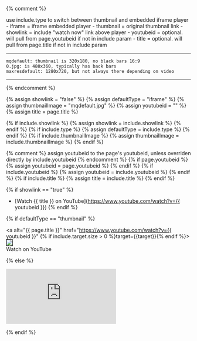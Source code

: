 {% comment %}

use include.type to switch between thumbnail and embedded iframe player
    - iframe = iframe embedded player
    - thumbnail = original thumbnail link
    - showlink = include "watch now" link above player
    - youtubeid = optional. will pull from page.youtubeid if not in include param
    - title = optional. will pull from page.title if not in include param

---------------------------------------------------------------------
    mqdefault: thumbnail is 320x180, no black bars 16:9
    0.jpg: is 480x360, typically has back bars
    maxresdefault: 1280x720, but not always there depending on video
----------------------------------------------------------------------

{% endcomment %}

{% assign showlink = "false" %}
{% assign defaultType = "iframe" %}
{% assign thumbnailImage = "mqdefault.jpg" %}
{% assign youtubeid = "" %}
{% assign title = page.title %}

{% if include.showlink %}
    {% assign showlink = include.showlink %}
{% endif %}
{% if include.type %}
    {% assign defaultType = include.type %}
{% endif %}
{% if include.thumbnailImage %}
    {% assign thumbnailImage = include.thumbnailImage %}
{% endif %}

{% comment %}
    assign youtubeid to the page's youtubeid, 
    unless overriden directly by include.youtubeid
{% endcomment %}
{% if page.youtubeid %}
    {% assign youtubeid = page.youtubeid %}
{% endif %}
{% if include.youtubeid %}
    {% assign youtubeid = include.youtubeid %}
{% endif %}
{% if include.title %}
    {% assign title = include.title %}
{% endif %}

{% if showlink == "true" %}
* [Watch {{ title }} on YouTube](https://www.youtube.com/watch?v={{ youtubeid }})
{% endif %}

{% if defaultType == "thumbnail" %}

<a alt="{{ page.title }}" href="https://www.youtube.com/watch?v={{ youtubeid }}" {% if include.target.size > 0 %}target={{target}}{% endif %}><img src="https://img.youtube.com/vi/{{ youtubeid }}/{{ thumbnailImage }}" style="border: 1px solid black;"/><br/>Watch on YouTube</a>

{% else %}

<iframe class="video" src="https://www.youtube.com/embed/{{ youtubeid }}" frameborder="0" allowfullscreen></iframe>

{% endif %}